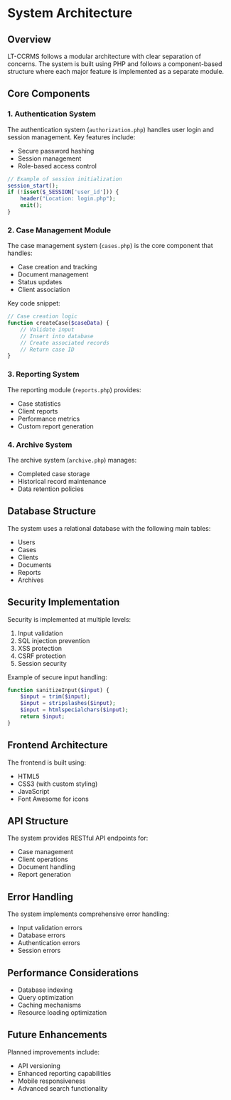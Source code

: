 # System Architecture

## Overview
LT-CCRMS follows a modular architecture with clear separation of concerns. The system is built using PHP and follows a component-based structure where each major feature is implemented as a separate module.

## Core Components

### 1. Authentication System
The authentication system (`authorization.php`) handles user login and session management. Key features include:
- Secure password hashing
- Session management
- Role-based access control

```php
// Example of session initialization
session_start();
if (!isset($_SESSION['user_id'])) {
    header("Location: login.php");
    exit();
}
```

### 2. Case Management Module
The case management system (`cases.php`) is the core component that handles:
- Case creation and tracking
- Document management
- Status updates
- Client association

Key code snippet:
```php
// Case creation logic
function createCase($caseData) {
    // Validate input
    // Insert into database
    // Create associated records
    // Return case ID
}
```

### 3. Reporting System
The reporting module (`reports.php`) provides:
- Case statistics
- Client reports
- Performance metrics
- Custom report generation

### 4. Archive System
The archive system (`archive.php`) manages:
- Completed case storage
- Historical record maintenance
- Data retention policies

## Database Structure
The system uses a relational database with the following main tables:
- Users
- Cases
- Clients
- Documents
- Reports
- Archives

## Security Implementation
Security is implemented at multiple levels:
1. Input validation
2. SQL injection prevention
3. XSS protection
4. CSRF protection
5. Session security

Example of secure input handling:
```php
function sanitizeInput($input) {
    $input = trim($input);
    $input = stripslashes($input);
    $input = htmlspecialchars($input);
    return $input;
}
```

## Frontend Architecture
The frontend is built using:
- HTML5
- CSS3 (with custom styling)
- JavaScript
- Font Awesome for icons

## API Structure
The system provides RESTful API endpoints for:
- Case management
- Client operations
- Document handling
- Report generation

## Error Handling
The system implements comprehensive error handling:
- Input validation errors
- Database errors
- Authentication errors
- Session errors

## Performance Considerations
- Database indexing
- Query optimization
- Caching mechanisms
- Resource loading optimization

## Future Enhancements
Planned improvements include:
- API versioning
- Enhanced reporting capabilities
- Mobile responsiveness
- Advanced search functionality 